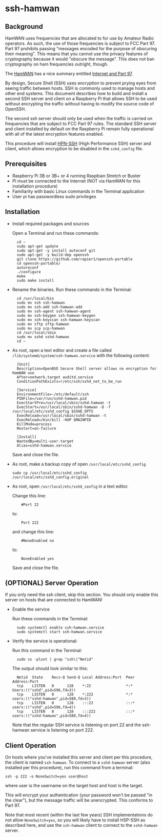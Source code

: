 # ssh-hamwan

## Background

HamWAN uses frequencies that are allocated to for use by Amateur Radio operators.  As such, the use of those frequencies is subject to FCC Part 97.  Part 97 prohibits passing "messages encoded for the purpose of obscuring their meaning".  This means that you cannot use the privacy features of cryptography because it would "obscure the message".  This does not ban cryptography on ham frequencies outright, though.

The [HamWAN](http://hamwan.org) has a nice summary entitled [Internet and Part 97](http://hamwan.org/Administrative/Internet%20and%20Part%2097.html).

By design, Secure Shell (SSH) uses encryption to prevent prying eyes from seeing traffic between hosts.  SSH is commonly used to manage hosts and other end systems.  This document describes how to build and install a second SSH server and client on a Raspberry Pi that allows SSH to be used without encrypting the traffic without having to modify the source code of OpenSSH.

The second ssh server should only be used when the traffic is carried on frequencies that are subject to FCC Part 97 rules.  The standard SSH server and client installed by default on the Raspberry Pi remain fully operational with all of the latest encryption features enabled.

This procedure will install [HPN-SSH](https://www.psc.edu/hpn-ssh) (High Performance SSH) server and client, which allows encryption to be disabled in the `sshd_config` file.

## Prerequisites

- Raspberry Pi 3B or 3B+ or 4 running Raspbian Stretch or Buster
- Pi must be connected to the Internet (NOT via HamWAN for this installation procedure)
- Familiarity with basic Linux commands in the Terminal application
- User pi has passwordless sudo privileges

## Installation

- Install required packages and sources

	Open a Terminal and run these commands:
	
		cd ~
		sudo apt-get update
		sudo apt-get -y install autoconf git
		sudo apt-get -y build-dep openssh
		git clone https://github.com/rapier1/openssh-portable
		cd openssh-portable/
		autoreconf
		./configure
		make
		sudo make install

- Rename the binaries.  Run these commands in the Terminal:

		cd /usr/local/bin
		sudo mv ssh ssh-hamwan
		sudo mv ssh-add ssh-hamwan-add
		sudo mv ssh-agent ssh-hamwan-agent
		sudo mv ssh-keygen ssh-hamwan-keygen
		sudo mv ssh-keyscan ssh-hamwan-keyscan
		sudo mv sftp sftp-hamwan
		sudo mv scp scp-hamwan
		cd /usr/local/sbin
		sudo mv sshd sshd-hamwan
		cd ~

- As root, open a text editor and create a file called `/lib/systemd/system/ssh-hamwan.service` with the following content:

		[Unit]
		Description=OpenBSD Secure Shell server allows no encryption for HamWAN use
		After=network.target auditd.service
		ConditionPathExists=!/etc/ssh/sshd_not_to_be_run

		[Service]
		EnvironmentFile=-/etc/default/ssh
		PIDFile=/var/run/sshd-hamwan.pid
		ExecStartPre=/usr/local/sbin/sshd-hamwan -t
		ExecStart=/usr/local/sbin/sshd-hamwan -D -f /usr/local/etc/sshd_config $SSHD_OPTS
		ExecReload=/usr/local/sbin/sshd-hamwan -t
		ExecReload=/bin/kill -HUP $MAINPID
		KillMode=process
		Restart=on-failure

		[Install]
		WantedBy=multi-user.target
		Alias=sshd-hamwan.service
		
	Save and close the file.

-	As root, make a backup copy of open `/usr/local/etc/sshd_config`

		sudo cp /usr/local/etc/sshd_config /usr/local/etc/sshd_config.original

-	As root, open `/usr/local/etc/sshd_config` in a text editor.

	Change this line:
	
			#Port 22
		
	to:
	
			Port 222
		
	and change this line:
	
			#NoneEnabled no
		
	to:
	
			NoneEnabled yes

	Save and close the file.

## (OPTIONAL) Server Operation
	
If you only need the ssh client, skip this section.  You should only enable this server on hosts that are connected to HamWAN!
	
- Enable the service

	Run these commands in the Terminal:
	
		sudo systemctl enable ssh-hamwan.service
		sudo systemctl start ssh-hamwan.service
		
- Verify the service is operational:

	Run this command in the Terminal:
	
		sudo ss -plunt | grep "ssh\|^Netid"
		
	The output should look similar to this:
	
		Netid  State    Recv-Q Send-Q Local Address:Port  Peer Address:Port              
		tcp    LISTEN   0      128    *:22                *:*              Users:(("sshd",pid=596,fd=3))
		tcp    LISTEN   0      128    *:222               *:*              users:(("sshd-hamwan",pid=580,fd=3))
		tcp    LISTEN   0      128    :::22               :::*             users:(("sshd",pid=596,fd=4))
		tcp    LISTEN   0      128    :::222              :::*             users:(("sshd-hamwan",pid=580,fd=4))
		
	Note that the regular SSH service is listening on port 22 and the ssh-hamwan service is listening on port 222.

## Client Operation

On hosts where you've installed this server and client per this procedure, the client is named `ssh-hamwan`.  To connect to a `sshd-hamwan` server (also installed per this procedure), run this command from a terminal:

	ssh -p 222 -o NoneSwitch=yes user@host
		
where user is the username on the target host and host is the target.

This will encrypt your authentication (your password won't be passed "in the clear"), but the message traffic will be unencrypted.  This conforms to Part 97.

Note that most recent (within the last few years) SSH implementations do not allow `NoneSwitch=yes`, so you will likely have to install HSP-SSH as described here, and use the `ssh-hamwan` client to connect to the `sshd-hamwan` server.


	  
